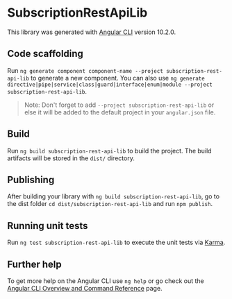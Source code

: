 # SubscriptionRestApiLib

This library was generated with [Angular CLI](https://github.com/angular/angular-cli) version 10.2.0.

## Code scaffolding

Run `ng generate component component-name --project subscription-rest-api-lib` to generate a new component. You can also use `ng generate directive|pipe|service|class|guard|interface|enum|module --project subscription-rest-api-lib`.
> Note: Don't forget to add `--project subscription-rest-api-lib` or else it will be added to the default project in your `angular.json` file. 

## Build

Run `ng build subscription-rest-api-lib` to build the project. The build artifacts will be stored in the `dist/` directory.

## Publishing

After building your library with `ng build subscription-rest-api-lib`, go to the dist folder `cd dist/subscription-rest-api-lib` and run `npm publish`.

## Running unit tests

Run `ng test subscription-rest-api-lib` to execute the unit tests via [Karma](https://karma-runner.github.io).

## Further help

To get more help on the Angular CLI use `ng help` or go check out the [Angular CLI Overview and Command Reference](https://angular.io/cli) page.
